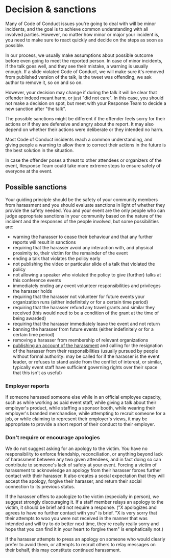 # Decision & sanctions

Many of Code of Conduct issues you're going to deal with will be minor incidents, and the goal is
to achieve common understanding with all involved parties. However, no matter
how minor or major your incident is, you need to make sure to react quickly and decide on the steps as soon as possible.

In our process, we usually make assumptions about possible outcome before even
going to meet the reported person. In case of minor incidents, if the talk goes well, and they see their mistake, a
 warning is usually enough. If a slide violated Code of Conduct, we will make sure
 it's removed from published version of the talk, is the tweet was offending, we ask author to remove it, so on and so on.

However, your decision may change if during the talk it will be clear that
offender indeed meant harm, or just "did not care". In this case, you should not
make a decision on spot, but meet with your Response Team to decide a new sanction
after "the talk". 

The possible sanctions might be different if the offender feels sorry for their actions
or if they are defensive and angry about the report. It may also depend on whether their
actions were deliberate or they intended no harm.

Most Code of Conduct incidents reach a common understanding, and giving people a warning
to allow them to correct their actions in the future is the best solution in the situation. 

In case the offender poses a threat to other attendees or organizers of the event, Response Team 
could take more extreme steps to ensure safety of everyone at the event.

## Possible sanctions

Your guiding principle should be the safety of your community members from harassment
and you should evaluate sanctions in light of whether they provide the safety needed.
You and your event are the only people who can judge appropriate sanctions in your
community based on the nature of the incident and the responses of the people involved,
but some possibilities are:

- warning the harasser to cease their behaviour and that any further reports will result in sanctions
- requiring that the harasser avoid any interaction with, and physical proximity to, their victim for the remainder of the event
- ending a talk that violates the policy early
- not publishing the video or particular slide of a talk that violated the policy
- not allowing a speaker who violated the policy to give (further) talks at this conference events
- immediately ending any event volunteer responsibilities and privileges the harasser holds
- requiring that the harasser not volunteer for future events your organization runs (either indefinitely or for a certain time period)
- requiring that the harasser refund any travel grants and similar they received (this would need to be a condition of the grant at the time of being awarded)
- requiring that the harasser immediately leave the event and not return
- banning the harasser from future events (either indefinitely or for a certain time period)
- removing a harasser from membership of relevant organizations
- [publishing an account of the harassment](http://geekfeminism.wikia.com/wiki/Name_and_shame) and calling for the resignation of the harasser from their responsibilities (usually pursued by people without formal authority: may be called for if the harasser is the event leader, or refuses to stand aside from the conflict of interest, or similar, typically event staff have sufficient governing rights over their space that this isn't as useful)

### Employer reports
If someone harassed someone else while in an official employee capacity, such as while working as paid event staff, while giving a talk about their employer's product, while staffing a sponsor booth, while wearing their employer's branded merchandise, while attempting to recruit someone for a job, or while claiming to represent their employer's views, it may be appropriate to provide a short report of their conduct to their employer.

### Don't require or encourage apologies
We do not suggest asking for an apology to the victim. You have no responsibility to enforce friendship, reconciliation, or anything beyond lack of harassment between any two given attendees, and in fact doing so can contribute to someone's lack of safety at your event.
Forcing a victim of harassment to acknowledge an apology from their harasser forces further contact with their harasser. It also creates a social expectation that they will accept the apology, forgive their harasser, and return their social connection to its previous status.

If the harasser offers to apologize to the victim (especially in person), we suggest strongly discouraging it. If a staff member relays an apology to the victim, it should be brief and not require a response. ("X apologizes and agrees to have no further contact with you" is brief. "X is very sorry that their attempts to woo you were not received in the manner that was intended and will try to do better next time, they're really really sorry and hope that you can find it in your heart to forgive them" is emphatically not.)

If the harasser attempts to press an apology on someone who would clearly prefer to avoid them, or attempts to recruit others to relay messages on their behalf, this may constitute continued harassment.
